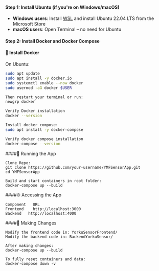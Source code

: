 #### Step 1: Install Ubuntu (if you're on Windows/macOS)
- **Windows users**: Install [WSL](https://learn.microsoft.com/en-us/windows/wsl/install) and install Ubuntu 22.04 LTS from the Microsoft Store
- **macOS users**: Open Terminal – no need for Ubuntu

#### Step 2: Install Docker and Docker Compose

#### 🐳 Install Docker
On Ubuntu:
```bash
sudo apt update
sudo apt install -y docker.io
sudo systemctl enable --now docker
sudo usermod -aG docker $USER

Then restart your terminal or run:
newgrp docker

Verify Docker installation
docker --version

Install docker compose:
sudo apt install -y docker-compose

Verify docker compose installation
docker-compose --version
```

####🚀 Running the App
```
Clone Repo:
git clone https://github.com/your-username/YMFSensorApp.git
cd YMFSensorApp

Build and start containers in root folder:
docker-compose up --build
```
####🌐 Accessing the App
```
Component	URL
Frontend	http://localhost:3000
Backend	  http://localhost:4000
```

####🧪 Making Changes
```
Modify the frontend code in: YorkuSensorFrontend/
Modify the backend code in: BackendYorkuSensor/

After making changes:
docker-compose up --build

To fully reset containers and data:
docker-compose down -v
```


